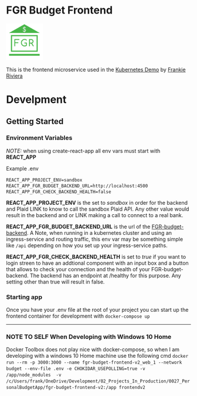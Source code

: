 # FGR Budget Frontend

[<img src="./src/components/common/images/1000x1000_FGR_FINANCE.png" width="100" >](https://fgr-kubernetes-demo.northcentralus.cloudapp.azure.com)

This is the frontend microservice used in the [Kubernetes Demo](https://frankieriviera.com/portfolio/kubernetes-demo) by [Frankie Riviera](https://frankieriviera.com)


# Develpment

## Getting Started

### Environment Variables

*NOTE:* when using create-react-app all env vars must start with **REACT_APP**  

Example .env
```
REACT_APP_PROJECT_ENV=sandbox
REACT_APP_FGR_BUDGET_BACKEND_URL=http://localhost:4500
REACT_APP_FGR_CHECK_BACKEND_HEALTH=false
```

**REACT_APP_PROJECT_ENV** is the set to *sandbox* in order for the backend and Plaid LINK to know to call the sandbox Plaid API. Any other value would result in the backend and or LINK making a call to connect to a real bank. 

**REACT_APP_FGR_BUDGET_BACKEND_URL** is the url of the [FGR-budget-backend](https://github.com/DaRiv94/fgr-budget-backend-v2). A Note, when running in a kubernetes cluster and using an ingress-service and routing traffic, this env var may be something simple like `/api` depending on how you set up your ingress-service paths.

**REACT_APP_FGR_CHECK_BACKEND_HEALTH** is set to *true* if you want to login streen to have an addtional component with an input box and a button that allows to check your connection and the health of your FGR-budget-backend. The backend has an endpoint at /healthy for this purpose. Any setting other than true will result in false.

### Starting app
Once you have your .env file at the root of your project you can start up the frontend container for development with 
`docker-compose up`

---
### NOTE TO SELF When Developing with Windows 10 Home
Docker Toolbox does not play nice with docker-compose, so when I am developing with a windows 10 Home machine use the following cmd
`docker run --rm -p 3000:3000 --name fgr-budget-frontend-v2_web_1 --network budget --env-file .env -e CHOKIDAR_USEPOLLING=true -v /app/node_modules  -v /c/Users/frank/OneDrive/Development/02_Projects_In_Production/0027_PersonalBudgetApp/fgr-budget-frontend-v2:/app frontendv2`
